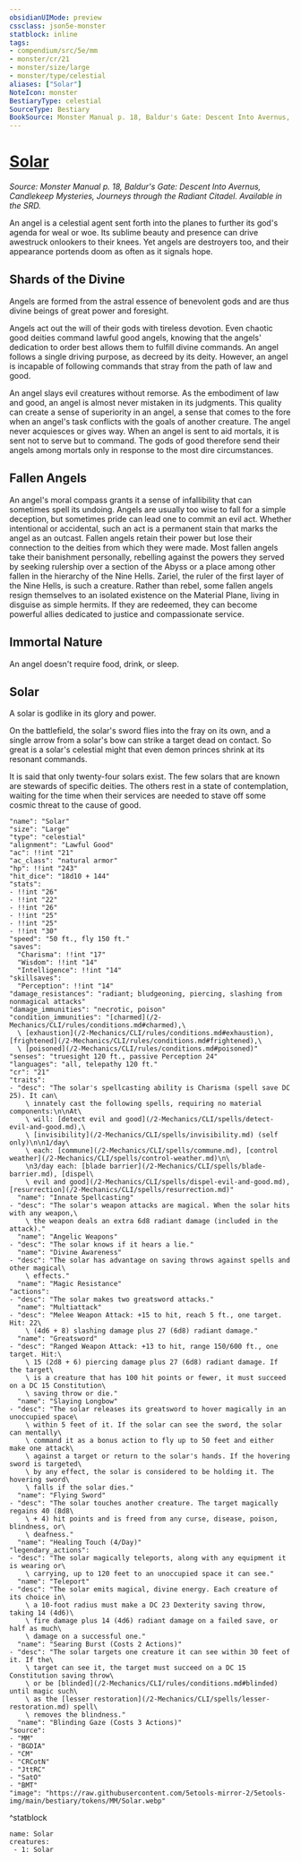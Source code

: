 ```yaml
---
obsidianUIMode: preview
cssclass: json5e-monster
statblock: inline
tags:
- compendium/src/5e/mm
- monster/cr/21
- monster/size/large
- monster/type/celestial
aliases: ["Solar"]
NoteIcon: monster
BestiaryType: celestial
SourceType: Bestiary
BookSource: Monster Manual p. 18, Baldur's Gate: Descent Into Avernus, Candlekeep Mysteries, Journeys through the Radiant Citadel. Available in the SRD.
---
```

# [Solar](2-Mechanics/CLI/bestiary/celestial/solar.md)
*Source: Monster Manual p. 18, Baldur's Gate: Descent Into Avernus, Candlekeep Mysteries, Journeys through the Radiant Citadel. Available in the SRD.*  

An angel is a celestial agent sent forth into the planes to further its god's agenda for weal or woe. Its sublime beauty and presence can drive awestruck onlookers to their knees. Yet angels are destroyers too, and their appearance portends doom as often as it signals hope.

## Shards of the Divine

Angels are formed from the astral essence of benevolent gods and are thus divine beings of great power and foresight.

Angels act out the will of their gods with tireless devotion. Even chaotic good deities command lawful good angels, knowing that the angels' dedication to order best allows them to fulfill divine commands. An angel follows a single driving purpose, as decreed by its deity. However, an angel is incapable of following commands that stray from the path of law and good.

An angel slays evil creatures without remorse. As the embodiment of law and good, an angel is almost never mistaken in its judgments. This quality can create a sense of superiority in an angel, a sense that comes to the fore when an angel's task conflicts with the goals of another creature. The angel never acquiesces or gives way. When an angel is sent to aid mortals, it is sent not to serve but to command. The gods of good therefore send their angels among mortals only in response to the most dire circumstances.

## Fallen Angels

An angel's moral compass grants it a sense of infallibility that can sometimes spell its undoing. Angels are usually too wise to fall for a simple deception, but sometimes pride can lead one to commit an evil act. Whether intentional or accidental, such an act is a permanent stain that marks the angel as an outcast. Fallen angels retain their power but lose their connection to the deities from which they were made. Most fallen angels take their banishment personally, rebelling against the powers they served by seeking rulership over a section of the Abyss or a place among other fallen in the hierarchy of the Nine Hells. Zariel, the ruler of the first layer of the Nine Hells, is such a creature. Rather than rebel, some fallen angels resign themselves to an isolated existence on the Material Plane, living in disguise as simple hermits. If they are redeemed, they can become powerful allies dedicated to justice and compassionate service.

## Immortal Nature

An angel doesn't require food, drink, or sleep.

## Solar

A solar is godlike in its glory and power.

On the battlefield, the solar's sword flies into the fray on its own, and a single arrow from a solar's bow can strike a target dead on contact. So great is a solar's celestial might that even demon princes shrink at its resonant commands.

It is said that only twenty-four solars exist. The few solars that are known are stewards of specific deities. The others rest in a state of contemplation, waiting for the time when their services are needed to stave off some cosmic threat to the cause of good.

```statblock
"name": "Solar"
"size": "Large"
"type": "celestial"
"alignment": "Lawful Good"
"ac": !!int "21"
"ac_class": "natural armor"
"hp": !!int "243"
"hit_dice": "18d10 + 144"
"stats":
- !!int "26"
- !!int "22"
- !!int "26"
- !!int "25"
- !!int "25"
- !!int "30"
"speed": "50 ft., fly 150 ft."
"saves":
  "Charisma": !!int "17"
  "Wisdom": !!int "14"
  "Intelligence": !!int "14"
"skillsaves":
  "Perception": !!int "14"
"damage_resistances": "radiant; bludgeoning, piercing, slashing from nonmagical attacks"
"damage_immunities": "necrotic, poison"
"condition_immunities": "[charmed](/2-Mechanics/CLI/rules/conditions.md#charmed),\
  \ [exhaustion](/2-Mechanics/CLI/rules/conditions.md#exhaustion), [frightened](/2-Mechanics/CLI/rules/conditions.md#frightened),\
  \ [poisoned](/2-Mechanics/CLI/rules/conditions.md#poisoned)"
"senses": "truesight 120 ft., passive Perception 24"
"languages": "all, telepathy 120 ft."
"cr": "21"
"traits":
- "desc": "The solar's spellcasting ability is Charisma (spell save DC 25). It can\
    \ innately cast the following spells, requiring no material components:\n\nAt\
    \ will: [detect evil and good](/2-Mechanics/CLI/spells/detect-evil-and-good.md),\
    \ [invisibility](/2-Mechanics/CLI/spells/invisibility.md) (self only)\n\n1/day\
    \ each: [commune](/2-Mechanics/CLI/spells/commune.md), [control weather](/2-Mechanics/CLI/spells/control-weather.md)\n\
    \n3/day each: [blade barrier](/2-Mechanics/CLI/spells/blade-barrier.md), [dispel\
    \ evil and good](/2-Mechanics/CLI/spells/dispel-evil-and-good.md), [resurrection](/2-Mechanics/CLI/spells/resurrection.md)"
  "name": "Innate Spellcasting"
- "desc": "The solar's weapon attacks are magical. When the solar hits with any weapon,\
    \ the weapon deals an extra 6d8 radiant damage (included in the attack)."
  "name": "Angelic Weapons"
- "desc": "The solar knows if it hears a lie."
  "name": "Divine Awareness"
- "desc": "The solar has advantage on saving throws against spells and other magical\
    \ effects."
  "name": "Magic Resistance"
"actions":
- "desc": "The solar makes two greatsword attacks."
  "name": "Multiattack"
- "desc": "Melee Weapon Attack: +15 to hit, reach 5 ft., one target. Hit: 22\
    \ (4d6 + 8) slashing damage plus 27 (6d8) radiant damage."
  "name": "Greatsword"
- "desc": "Ranged Weapon Attack: +13 to hit, range 150/600 ft., one target. Hit:\
    \ 15 (2d8 + 6) piercing damage plus 27 (6d8) radiant damage. If the target\
    \ is a creature that has 100 hit points or fewer, it must succeed on a DC 15 Constitution\
    \ saving throw or die."
  "name": "Slaying Longbow"
- "desc": "The solar releases its greatsword to hover magically in an unoccupied space\
    \ within 5 feet of it. If the solar can see the sword, the solar can mentally\
    \ command it as a bonus action to fly up to 50 feet and either make one attack\
    \ against a target or return to the solar's hands. If the hovering sword is targeted\
    \ by any effect, the solar is considered to be holding it. The hovering sword\
    \ falls if the solar dies."
  "name": "Flying Sword"
- "desc": "The solar touches another creature. The target magically regains 40 (8d8\
    \ + 4) hit points and is freed from any curse, disease, poison, blindness, or\
    \ deafness."
  "name": "Healing Touch (4/Day)"
"legendary_actions":
- "desc": "The solar magically teleports, along with any equipment it is wearing or\
    \ carrying, up to 120 feet to an unoccupied space it can see."
  "name": "Teleport"
- "desc": "The solar emits magical, divine energy. Each creature of its choice in\
    \ a 10-foot radius must make a DC 23 Dexterity saving throw, taking 14 (4d6)\
    \ fire damage plus 14 (4d6) radiant damage on a failed save, or half as much\
    \ damage on a successful one."
  "name": "Searing Burst (Costs 2 Actions)"
- "desc": "The solar targets one creature it can see within 30 feet of it. If the\
    \ target can see it, the target must succeed on a DC 15 Constitution saving throw\
    \ or be [blinded](/2-Mechanics/CLI/rules/conditions.md#blinded) until magic such\
    \ as the [lesser restoration](/2-Mechanics/CLI/spells/lesser-restoration.md) spell\
    \ removes the blindness."
  "name": "Blinding Gaze (Costs 3 Actions)"
"source":
- "MM"
- "BGDIA"
- "CM"
- "CRCotN"
- "JttRC"
- "SatO"
- "BMT"
"image": "https://raw.githubusercontent.com/5etools-mirror-2/5etools-img/main/bestiary/tokens/MM/Solar.webp"
```
^statblock

```encounter-table
name: Solar
creatures:
 - 1: Solar
```